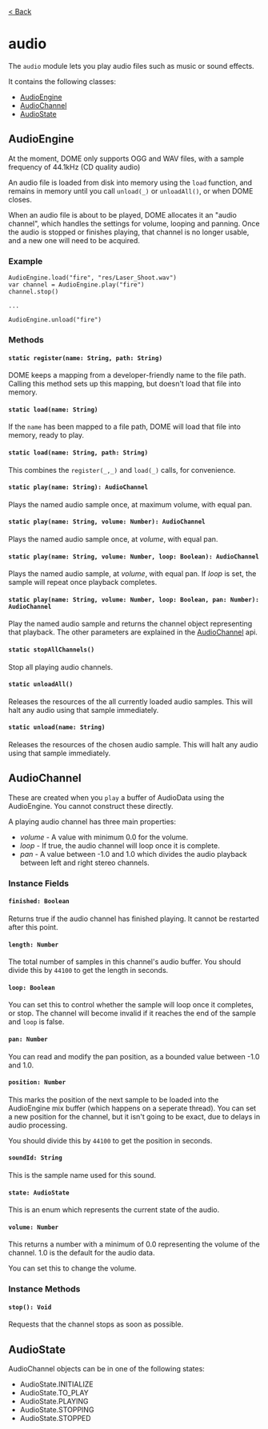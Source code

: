 [< Back](.)

audio
================

The `audio` module lets you play audio files such as music or sound effects.

It contains the following classes:

* [AudioEngine](#audioengine)
* [AudioChannel](#audiochannel)
* [AudioState](#audiostate)

## AudioEngine

At the moment, DOME only supports OGG and WAV files, with a sample frequency of 44.1kHz (CD quality audio)

An audio file is loaded from disk into memory using the `load` function, and remains in memory until you call `unload(_)` or `unloadAll()`, or when DOME closes.

When an audio file is about to be played, DOME allocates it an "audio channel", which handles the settings for volume, looping and panning.
Once the audio is stopped or finishes playing, that channel is no longer usable, and a new one will need to be acquired.


### Example

```wren
AudioEngine.load("fire", "res/Laser_Shoot.wav")
var channel = AudioEngine.play("fire")
channel.stop()

...

AudioEngine.unload("fire")
```

### Methods

#### `static register(name: String, path: String)`
DOME keeps a mapping from a developer-friendly name to the file path. Calling this method sets up this mapping, but doesn't load that file into memory.

#### `static load(name: String)`
If the `name` has been mapped to a file path, DOME will load that file into memory, ready to play.

#### `static load(name: String, path: String)`
This combines the `register(_,_)` and `load(_)` calls, for convenience.

#### `static play(name: String): AudioChannel`
Plays the named audio sample once, at maximum volume, with equal pan.
#### `static play(name: String, volume: Number): AudioChannel`
Plays the named audio sample once, at _volume_, with equal pan.
#### `static play(name: String, volume: Number, loop: Boolean): AudioChannel`
Plays the named audio sample, at _volume_, with equal pan. If _loop_ is set, the sample will repeat once playback completes.
#### `static play(name: String, volume: Number, loop: Boolean, pan: Number): AudioChannel`
Play the named audio sample and returns the channel object representing that playback.
The other parameters are explained in the [AudioChannel](#audiochannel) api.

#### `static stopAllChannels()`
Stop all playing audio channels.

#### `static unloadAll()`
Releases the resources of the all currently loaded audio samples. This will halt any audio using that sample immediately.

#### `static unload(name: String)`
Releases the resources of the chosen audio sample. This will halt any audio using that sample immediately.

## AudioChannel

These are created when you `play` a buffer of AudioData using the AudioEngine. You cannot construct these directly. 

A playing audio channel has three main properties:
 * _volume_ - A value with minimum 0.0 for the volume.
 * _loop_ - If true, the audio channel will loop once it is complete.
 * _pan_ - A value between -1.0 and 1.0 which divides the audio playback between left and right stereo channels.

### Instance Fields

#### `finished: Boolean`
Returns true if the audio channel has finished playing. It cannot be restarted after this point.

#### `length: Number`
The total number of samples in this channel's audio buffer.
You should divide this by `44100` to get the length in seconds.

#### `loop: Boolean`
You can set this to control whether the sample will loop once it completes, or stop.
The channel will become invalid if it reaches the end of the sample and `loop` is false.

#### `pan: Number`
You can read and modify the pan position, as a bounded value between -1.0 and 1.0.

#### `position: Number`
This marks the position of the next sample to be loaded into the AudioEngine mix buffer (which happens on a seperate thread).
You can set a new position for the channel, but it isn't going to be exact, due to delays in audio processing.

You should divide this by `44100` to get the position in seconds.

#### `soundId: String`
This is the sample name used for this sound.

#### `state: AudioState`
This is an enum which represents the current state of the audio.

#### `volume: Number`
This returns a number with a minimum of 0.0 representing the volume of the channel. 1.0 is the default for the audio data.

You can set this to change the volume.

### Instance Methods

#### `stop(): Void`
Requests that the channel stops as soon as possible.

## AudioState
AudioChannel objects can be in one of the following states:

 - AudioState.INITIALIZE
 - AudioState.TO_PLAY
 - AudioState.PLAYING
 - AudioState.STOPPING
 - AudioState.STOPPED

